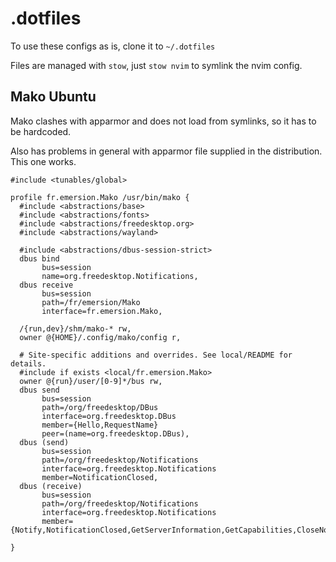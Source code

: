 # .dotfiles

To use these configs as is, clone it to `~/.dotfiles`

Files are managed with `stow`, just `stow nvim` to symlink the nvim config.

## Mako Ubuntu

Mako clashes with apparmor and does not load from symlinks, so it has to be hardcoded.

Also has problems in general with apparmor file supplied in the distribution. This one works.

```
#include <tunables/global>

profile fr.emersion.Mako /usr/bin/mako {
  #include <abstractions/base>
  #include <abstractions/fonts>
  #include <abstractions/freedesktop.org>
  #include <abstractions/wayland>

  #include <abstractions/dbus-session-strict>
  dbus bind
       bus=session
       name=org.freedesktop.Notifications,
  dbus receive
       bus=session
       path=/fr/emersion/Mako
       interface=fr.emersion.Mako,

  /{run,dev}/shm/mako-* rw,
  owner @{HOME}/.config/mako/config r,

  # Site-specific additions and overrides. See local/README for details.
  #include if exists <local/fr.emersion.Mako>
  owner @{run}/user/[0-9]*/bus rw,
  dbus send
       bus=session
       path=/org/freedesktop/DBus
       interface=org.freedesktop.DBus
       member={Hello,RequestName}
       peer=(name=org.freedesktop.DBus),
  dbus (send)
       bus=session
       path=/org/freedesktop/Notifications
       interface=org.freedesktop.Notifications
       member=NotificationClosed,
  dbus (receive)
       bus=session
       path=/org/freedesktop/Notifications
       interface=org.freedesktop.Notifications
       member={Notify,NotificationClosed,GetServerInformation,GetCapabilities,CloseNotification},

}
```
